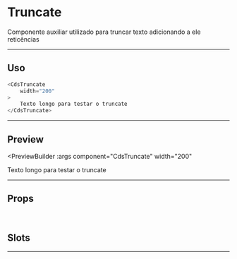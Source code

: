 # Truncate

Componente auxiliar utilizado para truncar texto adicionando a ele reticências

---

## Uso

```js
<CdsTruncate
	width="200"
>
	Texto longo para testar o truncate
</CdsTruncate>
```

---

## Preview

<PreviewBuilder
	:args
	component="CdsTruncate"
  width="200"
>
  Texto longo para testar o truncate
</PreviewBuilder>

---

## Props

<APITable
	name="CdsTruncate"
	section="props"
/>
<br>

## Slots

<APITable
	name="CdsTruncate"
	section="slots"
/>

---

<script setup>
import { ref } from 'vue';
import CdsTruncate from '@/components/Truncate.vue';

const args = ref({});
</script>
